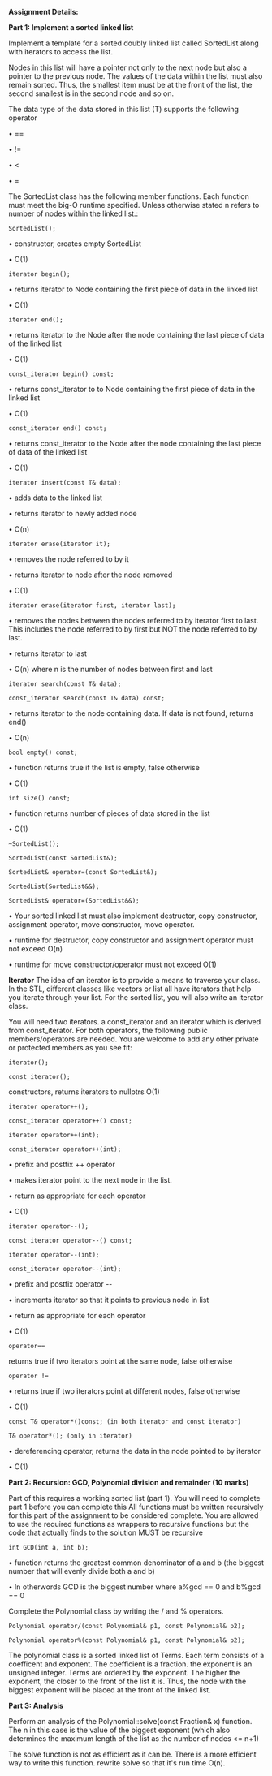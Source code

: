 **Assignment Details:**

**Part 1: Implement a sorted linked list**

Implement a template for a sorted doubly linked list called SortedList along with iterators to access the list.

Nodes in this list will have a pointer not only to the next node but also a pointer to the previous node. The values of the data within the list must also remain sorted. Thus, the smallest item must be at the front of the list, the second smallest is in the second node and so on.

The data type of the data stored in this list (T) supports the following operator

•	==

•	!=

•	<

•	=

The SortedList class has the following member functions. Each function must meet the big-O runtime specified. Unless otherwise stated n refers to number of nodes within the linked list.:

``SortedList();``

•	constructor, creates empty SortedList

•	O(1)

``iterator begin();``

•	returns iterator to Node containing the first piece of data in the linked list

•	O(1)

``iterator end();``

•	returns iterator to the Node after the node containing the last piece of data of the linked list

•	O(1)

``const_iterator begin() const;``

•	returns const_iterator to to Node containing the first piece of data in the linked list

•	O(1)

``const_iterator end() const;``

•	returns const_iterator to the Node after the node containing the last piece of data of the linked list

•	O(1)

``iterator insert(const T& data);``

•	adds data to the linked list

•	returns iterator to newly added node

•	O(n)

``iterator erase(iterator it);``

•	removes the node referred to by it

•	returns iterator to node after the node removed

•	O(1)

``iterator erase(iterator first, iterator last);``

•	removes the nodes between the nodes referred to by iterator first to last. This includes the node referred to by first but NOT the node referred to by last.

•	returns iterator to last

•	O(n) where n is the number of nodes between first and last

``iterator search(const T& data);``

``const_iterator search(const T& data) const;``

•	returns iterator to the node containing data. If data is not found, returns end()

•	O(n)

``bool empty() const;``

•	function returns true if the list is empty, false otherwise

•	O(1)

``int size() const;``

•	function returns number of pieces of data stored in the list

•	O(1)

``~SortedList();``

``SortedList(const SortedList&);``

``SortedList& operator=(const SortedList&);``

``SortedList(SortedList&&);``

``SortedList& operator=(SortedList&&);``

•	Your sorted linked list must also implement destructor, copy constructor, assignment operator, move constructor, move operator.

•	runtime for destructor, copy constructor and assignment operator must not exceed O(n)

•	runtime for move constructor/operator must not exceed O(1)

**Iterator**
The idea of an iterator is to provide a means to traverse your class. In the STL, different classes like vectors or list all have iterators that help you iterate through your list. For the sorted list, you will also write an iterator class.

You will need two iterators. a const_iterator and an iterator which is derived from const_iterator. For both operators, the following public members/operators are needed. You are welcome to add any other private or protected members as you see fit:

``iterator();``

``const_iterator();``

constructors, returns iterators to nullptrs O(1)

``iterator operator++();``

``const_iterator operator++() const;``

``iterator operator++(int);``

``const_iterator operator++(int);``

•	prefix and postfix ++ operator

•	makes iterator point to the next node in the list.

•	return as appropriate for each operator

•	O(1)

``iterator operator--();``

``const_iterator operator--() const;``

``iterator operator--(int);``

``const_iterator operator--(int);``

•	prefix and postfix operator --

•	increments iterator so that it points to previous node in list

•	return as appropriate for each operator

•	O(1)

``operator==``

returns true if two iterators point at the same node, false otherwise

``operator !=``

•	returns true if two iterators point at different nodes, false otherwise

•	O(1)

``const T& operator*()const; (in both iterator and const_iterator)``

``T& operator*(); (only in iterator)``

•	dereferencing operator, returns the data in the node pointed to by iterator

•	O(1)

**Part 2: Recursion: GCD, Polynomial division and remainder (10 marks)**

Part of this requires a working sorted list (part 1). You will need to complete part 1 before you can complete this All functions must be written recursively for this part of the assignment to be considered complete. You are allowed to use the required functions as wrappers to recursive functions but the code that actually finds to the solution MUST be recursive

``int GCD(int a, int b);``

•	function returns the greatest common denominator of a and b (the biggest number that will evenly divide both a and b)

•	In otherwords GCD is the biggest number where a%gcd == 0 and b%gcd == 0

Complete the Polynomial class by writing the / and % operators.

``Polynomial operator/(const Polynomial& p1, const Polynomial& p2);``

``Polynomial operator%(const Polynomial& p1, const Polynomial& p2);``

The polynomial class is a sorted linked list of Terms. Each term consists of a coefficent and exponent. The coefficient is a fraction. the exponent is an unsigned integer. Terms are ordered by the exponent. The higher the exponent, the closer to the front of the list it is. Thus, the node with the biggest exponent will be placed at the front of the linked list.

**Part 3: Analysis**

Perform an analysis of the Polynomial::solve(const Fraction& x) function. The n in this case is the value of the biggest exponent (which also determines the maximum length of the list as the number of nodes <= n+1)

The solve function is not as efficient as it can be. There is a more efficient way to write this function. rewrite solve so that it's run time O(n).
